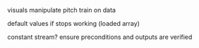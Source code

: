 visuals
manipulate pitch
train on data 

default values if stops working 
(loaded array)

constant stream?
ensure preconditions and outputs are verified

